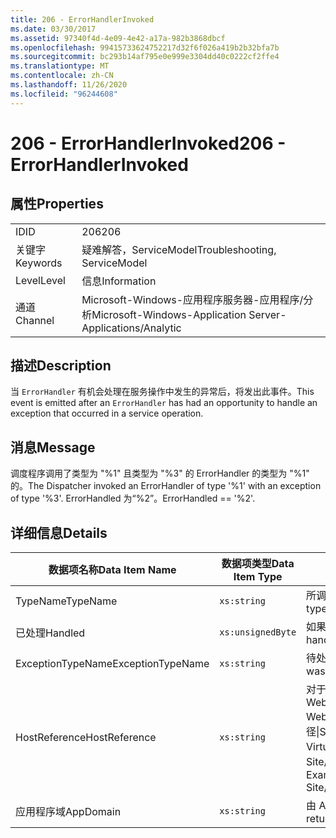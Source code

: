 ```yaml
---
title: 206 - ErrorHandlerInvoked
ms.date: 03/30/2017
ms.assetid: 97340f4d-4e09-4e42-a17a-982b3868dbcf
ms.openlocfilehash: 99415733624752217d32f6f026a419b2b32bfa7b
ms.sourcegitcommit: bc293b14af795e0e999e3304dd40c0222cf2ffe4
ms.translationtype: MT
ms.contentlocale: zh-CN
ms.lasthandoff: 11/26/2020
ms.locfileid: "96244608"
---
```

# <a name="206---errorhandlerinvoked"></a><span data-ttu-id="04d78-102">206 - ErrorHandlerInvoked</span><span class="sxs-lookup"><span data-stu-id="04d78-102">206 - ErrorHandlerInvoked</span></span>

## <a name="properties"></a><span data-ttu-id="04d78-103">属性</span><span class="sxs-lookup"><span data-stu-id="04d78-103">Properties</span></span>  
  
|||  
|-|-|  
|<span data-ttu-id="04d78-104">ID</span><span class="sxs-lookup"><span data-stu-id="04d78-104">ID</span></span>|<span data-ttu-id="04d78-105">206</span><span class="sxs-lookup"><span data-stu-id="04d78-105">206</span></span>|  
|<span data-ttu-id="04d78-106">关键字</span><span class="sxs-lookup"><span data-stu-id="04d78-106">Keywords</span></span>|<span data-ttu-id="04d78-107">疑难解答，ServiceModel</span><span class="sxs-lookup"><span data-stu-id="04d78-107">Troubleshooting, ServiceModel</span></span>|  
|<span data-ttu-id="04d78-108">Level</span><span class="sxs-lookup"><span data-stu-id="04d78-108">Level</span></span>|<span data-ttu-id="04d78-109">信息</span><span class="sxs-lookup"><span data-stu-id="04d78-109">Information</span></span>|  
|<span data-ttu-id="04d78-110">通道</span><span class="sxs-lookup"><span data-stu-id="04d78-110">Channel</span></span>|<span data-ttu-id="04d78-111">Microsoft-Windows-应用程序服务器-应用程序/分析</span><span class="sxs-lookup"><span data-stu-id="04d78-111">Microsoft-Windows-Application Server-Applications/Analytic</span></span>|  
  
## <a name="description"></a><span data-ttu-id="04d78-112">描述</span><span class="sxs-lookup"><span data-stu-id="04d78-112">Description</span></span>  

 <span data-ttu-id="04d78-113">当 `ErrorHandler` 有机会处理在服务操作中发生的异常后，将发出此事件。</span><span class="sxs-lookup"><span data-stu-id="04d78-113">This event is emitted after an `ErrorHandler` has had an opportunity to handle an exception that occurred in a service operation.</span></span>  
  
## <a name="message"></a><span data-ttu-id="04d78-114">消息</span><span class="sxs-lookup"><span data-stu-id="04d78-114">Message</span></span>  

 <span data-ttu-id="04d78-115">调度程序调用了类型为 "%1" 且类型为 "%3" 的 ErrorHandler 的类型为 "%1" 的。</span><span class="sxs-lookup"><span data-stu-id="04d78-115">The Dispatcher invoked an ErrorHandler of type '%1' with an exception of type '%3'.</span></span> <span data-ttu-id="04d78-116">ErrorHandled 为“%2”。</span><span class="sxs-lookup"><span data-stu-id="04d78-116">ErrorHandled == '%2'.</span></span>  
  
## <a name="details"></a><span data-ttu-id="04d78-117">详细信息</span><span class="sxs-lookup"><span data-stu-id="04d78-117">Details</span></span>  
  
|<span data-ttu-id="04d78-118">数据项名称</span><span class="sxs-lookup"><span data-stu-id="04d78-118">Data Item Name</span></span>|<span data-ttu-id="04d78-119">数据项类型</span><span class="sxs-lookup"><span data-stu-id="04d78-119">Data Item Type</span></span>|<span data-ttu-id="04d78-120">描述</span><span class="sxs-lookup"><span data-stu-id="04d78-120">Description</span></span>|  
|--------------------|--------------------|-----------------|  
|<span data-ttu-id="04d78-121">TypeName</span><span class="sxs-lookup"><span data-stu-id="04d78-121">TypeName</span></span>|`xs:string`|<span data-ttu-id="04d78-122">所调用 `ErrorHandler` 的类型的 CLR FullName。</span><span class="sxs-lookup"><span data-stu-id="04d78-122">The CLR FullName of the type of the invoked `ErrorHandler`.</span></span>|  
|<span data-ttu-id="04d78-123">已处理</span><span class="sxs-lookup"><span data-stu-id="04d78-123">Handled</span></span>|`xs:unsignedByte`|<span data-ttu-id="04d78-124">如果错误处理程序已处理错误，则为 `true`；否则为 `false`。</span><span class="sxs-lookup"><span data-stu-id="04d78-124">`true` if the error handler handled the error, otherwise `false`.</span></span>|  
|<span data-ttu-id="04d78-125">ExceptionTypeName</span><span class="sxs-lookup"><span data-stu-id="04d78-125">ExceptionTypeName</span></span>|`xs:string`|<span data-ttu-id="04d78-126">待处理异常的 CLR FullName。</span><span class="sxs-lookup"><span data-stu-id="04d78-126">The CLR FullName of the exception that was being handled.</span></span>|  
|<span data-ttu-id="04d78-127">HostReference</span><span class="sxs-lookup"><span data-stu-id="04d78-127">HostReference</span></span>|`xs:string`|<span data-ttu-id="04d78-128">对于 Web 承载的服务，此字段唯一标识 Web 层次结构中的服务。</span><span class="sxs-lookup"><span data-stu-id="04d78-128">For Web-hosted services, this field uniquely identifies the service in the Web hierarchy.</span></span> <span data-ttu-id="04d78-129">其格式定义为 "网站名称应用程序虚拟路径&#124;服务虚拟路径&#124;ServiceName"。</span><span class="sxs-lookup"><span data-stu-id="04d78-129">Its format is defined as 'Web Site Name Application Virtual Path&#124;Service Virtual Path&#124;ServiceName'.</span></span> <span data-ttu-id="04d78-130">示例： "Default Web Site//Calculatorapplication&#124;/CalculatorService.svc&#124;CalculatorService"。</span><span class="sxs-lookup"><span data-stu-id="04d78-130">Example: 'Default Web Site/CalculatorApplication&#124;/CalculatorService.svc&#124;CalculatorService'.</span></span>|  
|<span data-ttu-id="04d78-131">应用程序域</span><span class="sxs-lookup"><span data-stu-id="04d78-131">AppDomain</span></span>|`xs:string`|<span data-ttu-id="04d78-132">由 AppDomain.CurrentDomain.FriendlyName 返回的字符串。</span><span class="sxs-lookup"><span data-stu-id="04d78-132">The string returned by AppDomain.CurrentDomain.FriendlyName.</span></span>|
